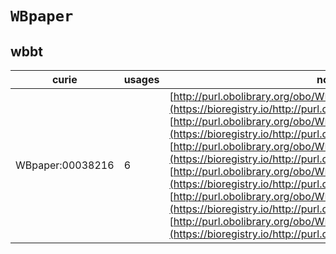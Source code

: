 # `WBpaper`

## wbbt

| curie            |   usages | nodes                                                                                                                                                                                                                                                                                                                                                                                                                                                                                                                                                                                                                                                                                                            |
|------------------|----------|------------------------------------------------------------------------------------------------------------------------------------------------------------------------------------------------------------------------------------------------------------------------------------------------------------------------------------------------------------------------------------------------------------------------------------------------------------------------------------------------------------------------------------------------------------------------------------------------------------------------------------------------------------------------------------------------------------------|
| WBpaper:00038216 |        6 | [http://purl.obolibrary.org/obo/WBbt:0004583](https://bioregistry.io/http://purl.obolibrary.org/obo/WBbt:0004583), [http://purl.obolibrary.org/obo/WBbt:0008115](https://bioregistry.io/http://purl.obolibrary.org/obo/WBbt:0008115), [http://purl.obolibrary.org/obo/WBbt:0008596](https://bioregistry.io/http://purl.obolibrary.org/obo/WBbt:0008596), [http://purl.obolibrary.org/obo/WBbt:0008597](https://bioregistry.io/http://purl.obolibrary.org/obo/WBbt:0008597), [http://purl.obolibrary.org/obo/WBbt:0008598](https://bioregistry.io/http://purl.obolibrary.org/obo/WBbt:0008598), [http://purl.obolibrary.org/obo/WBbt:0008599](https://bioregistry.io/http://purl.obolibrary.org/obo/WBbt:0008599) |
